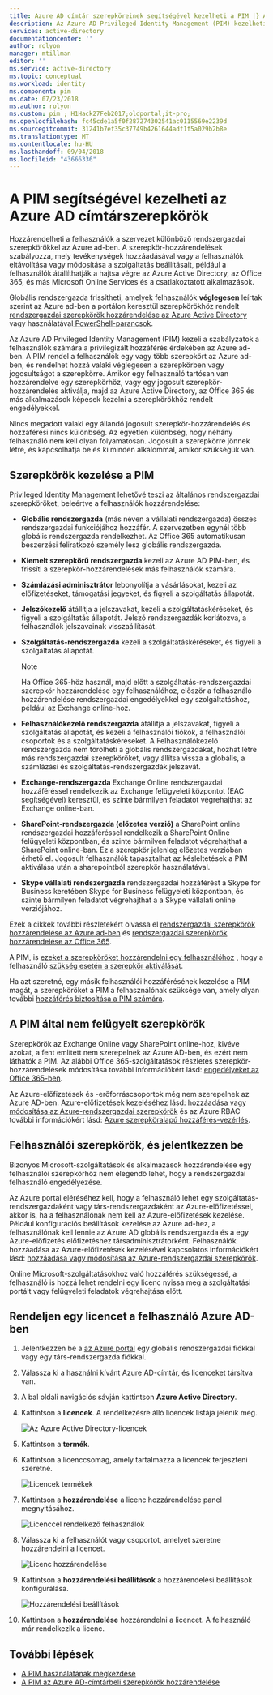 ```yaml
---
title: Azure AD címtár szerepköreinek segítségével kezelheti a PIM |} A Microsoft Docs
description: Az Azure AD Privileged Identity Management (PIM) kezelheti az Azure AD-címtárbeli szerepkörök ismerteti.
services: active-directory
documentationcenter: ''
author: rolyon
manager: mtillman
editor: ''
ms.service: active-directory
ms.topic: conceptual
ms.workload: identity
ms.component: pim
ms.date: 07/23/2018
ms.author: rolyon
ms.custom: pim ; H1Hack27Feb2017;oldportal;it-pro;
ms.openlocfilehash: fc45cde1a5f0f287274302541ac0115569e2239d
ms.sourcegitcommit: 31241b7ef35c37749b4261644adf1f5a029b2b8e
ms.translationtype: MT
ms.contentlocale: hu-HU
ms.lasthandoff: 09/04/2018
ms.locfileid: "43666336"
---
```

# <a name="azure-ad-directory-roles-you-can-manage-in-pim"></a>A PIM segítségével kezelheti az Azure AD címtárszerepkörök
<!-- **PLACEHOLDER: Need description of how this works. Azure PIM uses roles from MSODS objects.**-->

Hozzárendelheti a felhasználók a szervezet különböző rendszergazdai szerepkörökkel az Azure ad-ben. A szerepkör-hozzárendelések szabályozza, mely tevékenységek hozzáadásával vagy a felhasználók eltávolítása vagy módosítása a szolgáltatás beállításait, például a felhasználók átállíthatják a hajtsa végre az Azure Active Directory, az Office 365, és más Microsoft Online Services és a csatlakoztatott alkalmazások.  

Globális rendszergazda frissítheti, amelyek felhasználók **véglegesen** leírtak szerint az Azure ad-ben a portálon keresztül szerepkörökhöz rendelt [rendszergazdai szerepkörök hozzárendelése az Azure Active Directory](../users-groups-roles/directory-assign-admin-roles.md) vagy használatával[ PowerShell-parancsok](/powershell/module/azuread#directory_roles).

Az Azure AD Privileged Identity Management (PIM) kezeli a szabályzatok a felhasználók számára a privilegizált hozzáférés érdekében az Azure ad-ben. A PIM rendel a felhasználók egy vagy több szerepkört az Azure ad-ben, és rendelhet hozzá valaki véglegesen a szerepkörben vagy jogosultságot a szerepkörre. Amikor egy felhasználó tartósan van hozzárendelve egy szerepkörhöz, vagy egy jogosult szerepkör-hozzárendelés aktiválja, majd az Azure Active Directory, az Office 365 és más alkalmazások képesek kezelni a szerepkörökhöz rendelt engedélyekkel.

Nincs megadott valaki egy állandó jogosult szerepkör-hozzárendelés és hozzáférési nincs különbség. Az egyetlen különbség, hogy néhány felhasználó nem kell olyan folyamatosan. Jogosult a szerepkörre jönnek létre, és kapcsolhatja be és ki minden alkalommal, amikor szükségük van.

## <a name="roles-managed-in-pim"></a>Szerepkörök kezelése a PIM
Privileged Identity Management lehetővé teszi az általános rendszergazdai szerepköröket, beleértve a felhasználók hozzárendelése:

* **Globális rendszergazda** (más néven a vállalati rendszergazda) összes rendszergazdai funkciójához hozzáfér. A szervezetben egynél több globális rendszergazda rendelkezhet. Az Office 365 automatikusan beszerzési feliratkozó személy lesz globális rendszergazda.
* **Kiemelt szerepkörű rendszergazda** kezeli az Azure AD PIM-ben, és frissíti a szerepkör-hozzárendelések más felhasználók számára.  
* **Számlázási adminisztrátor** lebonyolítja a vásárlásokat, kezeli az előfizetéseket, támogatási jegyeket, és figyeli a szolgáltatás állapotát.
* **Jelszókezelő** átállítja a jelszavakat, kezeli a szolgáltatáskéréseket, és figyeli a szolgáltatás állapotát. Jelszó rendszergazdák korlátozva, a felhasználók jelszavainak visszaállítását.
* **Szolgáltatás-rendszergazda** kezeli a szolgáltatáskéréseket, és figyeli a szolgáltatás állapotát.
  
  > [!NOTE]
  > Ha Office 365-höz használ, majd előtt a szolgáltatás-rendszergazdai szerepkör hozzárendelése egy felhasználóhoz, először a felhasználó hozzárendelése rendszergazdai engedélyekkel egy szolgáltatáshoz, például az Exchange online-hoz.
  > 
  > 
* **Felhasználókezelő rendszergazda** átállítja a jelszavakat, figyeli a szolgáltatás állapotát, és kezeli a felhasználói fiókok, a felhasználói csoportok és a szolgáltatáskéréseket. A Felhasználókezelő rendszergazda nem törölheti a globális rendszergazdákat, hozhat létre más rendszergazdai szerepköröket, vagy állítsa vissza a globális, a számlázási és szolgáltatás-rendszergazdák jelszavát.
* **Exchange-rendszergazda** Exchange Online rendszergazdai hozzáféréssel rendelkezik az Exchange felügyeleti központot (EAC segítségével) keresztül, és szinte bármilyen feladatot végrehajthat az Exchange online-ban.
* **SharePoint-rendszergazda (előzetes verzió)** a SharePoint online rendszergazdai hozzáféréssel rendelkezik a SharePoint Online felügyeleti központban, és szinte bármilyen feladatot végrehajthat a SharePoint online-ban. Ez a szerepkör jelenleg előzetes verzióban érhető el. Jogosult felhasználók tapasztalhat az késleltetések a PIM aktiválása után a sharepointból szerepkör használatával.
* **Skype vállalati rendszergazda** rendszergazdai hozzáférést a Skype for Business keretében Skype for Business felügyeleti központban, és szinte bármilyen feladatot végrehajthat a a Skype vállalati online verziójához.

Ezek a cikkek további részletekért olvassa el [rendszergazdai szerepkörök hozzárendelése az Azure ad-ben](../users-groups-roles/directory-assign-admin-roles.md) és [rendszergazdai szerepkörök hozzárendelése az Office 365](https://support.office.com/article/Assigning-admin-roles-in-Office-365-eac4d046-1afd-4f1a-85fc-8219c79e1504).

<!--**PLACEHOLDER: The above article may not be the one we want since PIM gets roles from places other that Office 365**-->


A PIM, is [ezeket a szerepköröket hozzárendelni egy felhasználóhoz](pim-how-to-add-role-to-user.md) , hogy a felhasználó [szükség esetén a szerepkör aktiválását](pim-how-to-activate-role.md).

Ha azt szeretné, egy másik felhasználói hozzáférésének kezelése a PIM magát, a szerepköröket a PIM a felhasználónak szüksége van, amely olyan további [hozzáférés biztosítása a PIM számára](pim-how-to-give-access-to-pim.md).

<!-- ## The PIM Security Administrator Role **PLACEHOLDER: Need description of the Security Administrator role.**-->

## <a name="roles-not-managed-in-pim"></a>A PIM által nem felügyelt szerepkörök
Szerepkörök az Exchange Online vagy SharePoint online-hoz, kivéve azokat, a fent említett nem szerepelnek az Azure AD-ben, és ezért nem láthatók a PIM. Az alábbi Office 365-szolgáltatások részletes szerepkör-hozzárendelések módosítása további információkért lásd: [engedélyeket az Office 365-ben](https://support.office.com/article/Permissions-in-Office-365-da585eea-f576-4f55-a1e0-87090b6aaa9d).

Az Azure-előfizetések és -erőforráscsoportok még nem szerepelnek az Azure AD-ben. Azure-előfizetések kezeléséhez lásd: [hozzáadása vagy módosítása az Azure-rendszergazdai szerepkörök](../../billing/billing-add-change-azure-subscription-administrator.md) és az Azure RBAC további információkért lásd: [Azure szerepköralapú hozzáférés-vezérlés](../../role-based-access-control/role-assignments-portal.md).

<!--**The above links might be replaced by ones that are from within this documentation repository **-->


## <a name="user-roles-and-signing-in"></a>Felhasználói szerepkörök, és jelentkezzen be
Bizonyos Microsoft-szolgáltatások és alkalmazások hozzárendelése egy felhasználói szerepkörhöz nem elegendő lehet, hogy a rendszergazdai felhasználó engedélyezése.

Az Azure portal eléréséhez kell, hogy a felhasználó lehet egy szolgáltatás-rendszergazdaként vagy társ-rendszergazdaként az Azure-előfizetéssel, akkor is, ha a felhasználónak nem kell az Azure-előfizetések kezelése.  Például konfigurációs beállítások kezelése az Azure ad-hez, a felhasználónak kell lennie az Azure AD globális rendszergazda és a egy Azure-előfizetés előfizetéshez társadminisztrátorként.  Felhasználók hozzáadása az Azure-előfizetések kezelésével kapcsolatos információkért lásd: [hozzáadása vagy módosítása az Azure-rendszergazdai szerepkörök](../../billing/billing-add-change-azure-subscription-administrator.md).

Online Microsoft-szolgáltatásokhoz való hozzáférés szükségessé, a felhasználó is hozzá lehet rendelni egy licenc nyissa meg a szolgáltatási portált vagy felügyeleti feladatok végrehajtása előtt.

## <a name="assign-a-license-to-a-user-in-azure-ad"></a>Rendeljen egy licencet a felhasználó Azure AD-ben

1. Jelentkezzen be a [az Azure portal](http://portal.azure.com) egy globális rendszergazdai fiókkal vagy egy társ-rendszergazda fiókkal.

1. Válassza ki a használni kívánt Azure AD-címtár, és licenceket társítva van.

1. A bal oldali navigációs sávján kattintson **Azure Active Directory**.

1. Kattintson a **licencek**. A rendelkezésre álló licencek listája jelenik meg.

    ![Az Azure Active Directory-licencek](./media/pim-roles/licenses-overview.png)

1. Kattintson a **termék**.

1. Kattintson a licenccsomag, amely tartalmazza a licencek terjeszteni szeretné.

    ![Licencek termékek](./media/pim-roles/licenses-products.png)

1. Kattintson a **hozzárendelése** a licenc hozzárendelése panel megnyitásához.

    ![Licenccel rendelkező felhasználók](./media/pim-roles/licenses-licensed-users.png)

1. Válassza ki a felhasználót vagy csoportot, amelyet szeretne hozzárendelni a licencet.

    ![Licenc hozzárendelése](./media/pim-roles/licenses-assign-license.png)

1. Kattintson a **hozzárendelési beállítások** a hozzárendelési beállítások konfigurálása.

    ![Hozzárendelési beállítások](./media/pim-roles/licenses-assignment-options.png)

1. Kattintson a **hozzárendelése** hozzárendelni a licencet. A felhasználó már rendelkezik a licenc.

<!--Every topic should have next steps and links to the next logical set of content to keep the customer engaged-->
## <a name="next-steps"></a>További lépések

- [A PIM használatának megkezdése](pim-getting-started.md)
- [A PIM az Azure AD-címtárbeli szerepkörök hozzárendelése](pim-how-to-add-role-to-user.md)

